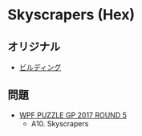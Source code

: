 # Skyscrapers (Hex)

## オリジナル
- [ビルディング](skyscrapers.md)

## 問題
- [WPF PUZZLE GP 2017 ROUND 5](../questions/wpfpgp2017-5.md)
	- A10. Skyscrapers
